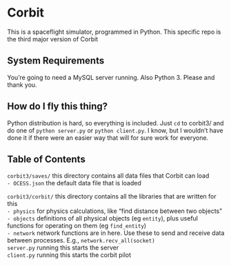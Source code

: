 Corbit
======

This is a spaceflight simulator, programmed in Python. This specific repo is the
third major version of Corbit

System Requirements
-------------------

You’re going to need a MySQL server running. Also Python 3. Please and thank you.

How do I fly this thing?
------------------------

Python distribution is hard, so everything is included. Just `cd` to corbit3/ and do one of `python server.py` or `python client.py`. I know,
but I wouldn’t have done it if there were an easier way that will for sure work for everyone.

Table of Contents
-----------------

`corbit3/saves/`			this directory contains all data files that Corbit can load  
`- OCESS.json`	the default data file that is loaded  

`corbit3/corbit/`			this directory contains all the libraries that are written for this  
`- physics`         for physics calculations, like “find distance between two objects”  
`- objects`         definitions of all physical objects (eg `entity`), plus useful functions for operating on them (eg `find_entity`)  
`- network`         network functions are in here. Use these to send and receive data between processes. E.g., `network.recv_all(socket)`  
`server.py`     running this starts the server  
`client.py`     running this starts the corbit pilot  
